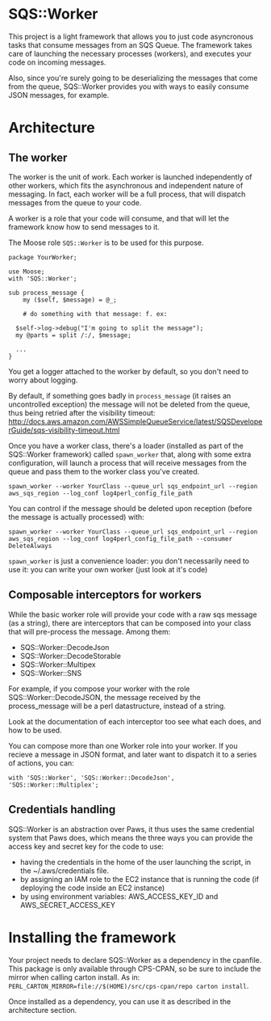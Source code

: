 # SQS::Worker

This project is a light framework that allows you to just code asyncronous tasks
that consume messages from an SQS Queue. The framework takes care of launching the 
necessary processes (workers), and executes your code on incoming messages.

Also, since you're surely going to be deserializing the messages that come from the
queue, SQS::Worker provides you with ways to easily consume JSON messages, for example.

# Architecture

## The worker

The worker is the unit of work. Each worker is launched independently of other workers, 
which fits the asynchronous and independent nature of messaging. In fact, each worker 
will be a full process, that will dispatch messages from the queue to your code.

A worker is a role that your code will consume, and that will let the framework know how 
to send messages to it.

The Moose role ```SQS::Worker``` is to be used for this purpose.

```
package YourWorker;

use Moose;
with 'SQS::Worker';

sub process_message {
	my ($self, $message) = @_;

	# do something with that message: f. ex:

  $self->log->debug("I'm going to split the message");
  my @parts = split /:/, $message;

  ...
}
```

You get a logger attached to the worker by default, so you don't need to worry about logging.

By default, if something goes badly in `process_message` (it raises an uncontrolled 
exception) the message will not be deleted from the queue, thus being retried after
the visibility timeout: http://docs.aws.amazon.com/AWSSimpleQueueService/latest/SQSDeveloperGuide/sqs-visibility-timeout.html

Once you have a worker class, there's a loader (installed as part of the SQS::Worker framework) 
called `spawn_worker` that, along with some extra configuration, will launch a process that 
will receive messages from the queue and pass them to the worker class you've created.

```
spawn_worker --worker YourClass --queue_url sqs_endpoint_url --region aws_sqs_region --log_conf log4perl_config_file_path
```

You can control if the message should be deleted upon reception (before the message is actually processed) with:

```
spawn_worker --worker YourClass --queue_url sqs_endpoint_url --region aws_sqs_region --log_conf log4perl_config_file_path --consumer DeleteAlways
```

`spawn_worker` is just a convenience loader: you don't necessarily need to use it: you can write your own worker (just look at it's code)

## Composable interceptors for workers

While the basic worker role will provide your code with a raw sqs message (as a string), there are interceptors that can be composed into your class that will pre-process the message. Among them:

- SQS::Worker::DecodeJson
- SQS::Worker::DecodeStorable
- SQS::Worker::Multipex
- SQS::Worker::SNS

For example, if you compose your worker with the role SQS::Worker::DecodeJSON, the message received by the process_message will be a perl datastructure, instead of a string.

Look at the documentation of each interceptor too see what each does, and how to be used.

You can compose more than one Worker role into your worker. If you recieve a message in JSON format, and later want to dispatch it to a series
of actions, you can:

```
with 'SQS::Worker', 'SQS::Worker::DecodeJson', 'SQS::Worker::Multiplex';
```

## Credentials handling

SQS::Worker is an abstraction over Paws, it thus uses the same credential system that Paws does, which means the three ways you can provide the access key and secret key for the code to use:

- having the credentials in the home of the user launching the script, in the ~/.aws/credentials file.
- by assigning an IAM role to the EC2 instance that is running the code (if deploying the code inside an EC2 instance)
- by using environment variables: AWS_ACCESS_KEY_ID and AWS_SECRET_ACCESS_KEY

# Installing the framework

Your project needs to declare SQS::Worker as a dependency in the cpanfile. This package is only available through CPS-CPAN, so be sure to include the mirror when calling carton install. As in:
```PERL_CARTON_MIRROR=file://$(HOME)/src/cps-cpan/repo carton install```.

Once installed as a dependency, you can use it as described in the architecture section.
